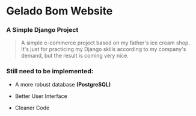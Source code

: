 # Gelado Bom Website 

### A Simple Django Project
> A simple e-commerce project based on my father's ice cream shop.
It's just for practicing my Django skills according to my company's demand, but the result is coming very nice. 



### Still need to be implemented:
* <p>A more robust database <b>(PostgreSQL)</b></p>  
* <p>Better User Interface</p> 
* <p>Cleaner Code</p> 

